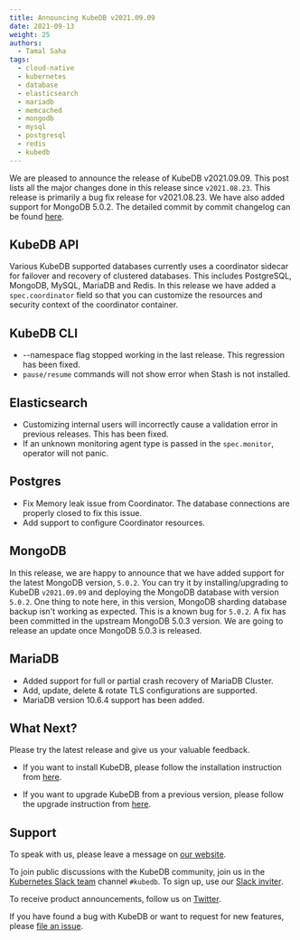 ```yaml
---
title: Announcing KubeDB v2021.09.09
date: 2021-09-13
weight: 25
authors:
  - Tamal Saha
tags:
  - cloud-native
  - kubernetes
  - database
  - elasticsearch
  - mariadb
  - memcached
  - mongodb
  - mysql
  - postgresql
  - redis
  - kubedb
---
```


We are pleased to announce the release of KubeDB v2021.09.09. This post lists all the major changes done in this release since `v2021.08.23`. This release is primarily a bug fix release for v2021.08.23. We have also added support for MongoDB 5.0.2. The detailed commit by commit changelog can be found [here](https://github.com/kubedb/CHANGELOG/blob/master/releases/v2021.09.09/README.md).

## KubeDB API

Various KubeDB supported databases currently uses a coordinator sidecar for failover and recovery of clustered databases. This includes PostgreSQL, MongoDB, MySQL, MariaDB and Redis. In this release we have added a `spec.coordinator` field so that you can customize the resources and security context of the coordinator container.

## KubeDB CLI

- --namespace flag stopped working in the last release. This regression has been fixed.
- `pause/resume` commands will not show error when Stash is not installed.

## Elasticsearch

- Customizing internal users will incorrectly cause a validation error in previous releases. This has been fixed.
- If an unknown monitoring agent type is passed in the `spec.monitor`, operator will not panic.

## Postgres

- Fix Memory leak issue from Coordinator. The database connections are properly closed to fix this issue.
- Add support to configure Coordinator resources.

## MongoDB

In this release, we are happy to announce that we have added support for the latest MongoDB version, `5.0.2`. You can try it by installing/upgrading to KubeDB `v2021.09.09` and deploying the MongoDB database with version `5.0.2`. One thing to note here, in this version, MongoDB sharding database backup isn't working as expected. This is a known bug for `5.0.2`. A fix has been committed in the  upstream MongoDB 5.0.3 version. We are going to release an update once MongoDB 5.0.3 is released.

## MariaDB

- Added support for full or partial crash recovery of MariaDB Cluster.
- Add, update, delete & rotate TLS configurations are supported.
- MariaDB version 10.6.4 support has been added.

## What Next?

Please try the latest release and give us your valuable feedback.

- If you want to install KubeDB, please follow the installation instruction from [here](https://kubedb.com/docs/latest/setup).

- If you want to upgrade KubeDB from a previous version, please follow the upgrade instruction from [here](https://kubedb.com/docs/latest/setup/upgrade/).

## Support

To speak with us, please leave a message on [our website](https://appscode.com/contact/).

To join public discussions with the KubeDB community, join us in the [Kubernetes Slack team](https://kubernetes.slack.com/messages/C8149MREV/) channel `#kubedb`. To sign up, use our [Slack inviter](http://slack.kubernetes.io/).

To receive product announcements, follow us on [Twitter](https://twitter.com/KubeDB).

If you have found a bug with KubeDB or want to request for new features, please [file an issue](https://github.com/kubedb/project/issues/new).

